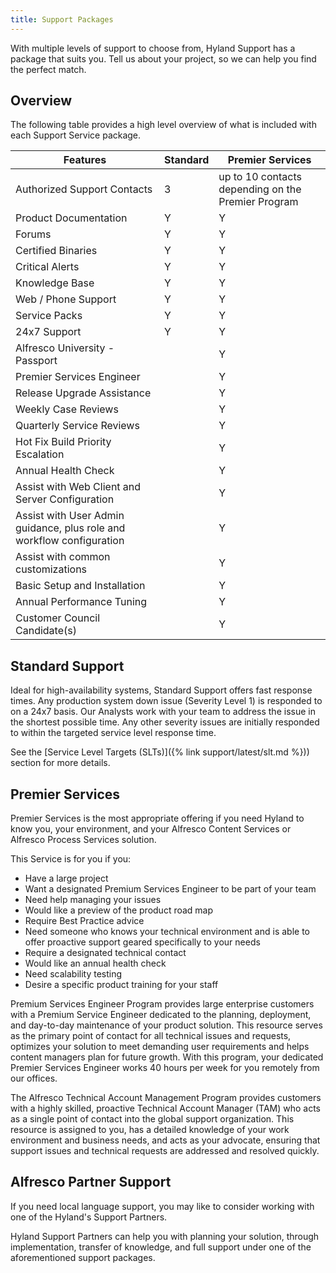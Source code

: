 ```yaml
---
title: Support Packages
---
```


With multiple levels of support to choose from, Hyland Support has a package that suits you. Tell us about your project, so we can help you find the perfect match.

## Overview

The following table provides a high level overview of what is included with each Support Service package.

| Features | Standard | Premier Services |
| -------- | -------- | ---------------- |
| Authorized Support Contacts | 3 | up to 10 contacts depending on the Premier Program |
| Product Documentation | Y | Y |
| Forums | Y | Y |
| Certified Binaries | Y | Y |
| Critical Alerts | Y | Y |
| Knowledge Base | Y | Y |
| Web / Phone Support | Y | Y |
| Service Packs | Y | Y |
| 24x7 Support | Y | Y |
| Alfresco University - Passport |  | Y |
| Premier Services Engineer |  | Y |
| Release Upgrade Assistance |  | Y |
| Weekly Case Reviews |  | Y |
| Quarterly Service Reviews |  | Y |
| Hot Fix Build Priority Escalation |  | Y |
| Annual Health Check |  | Y |
| Assist with Web Client and Server Configuration |  | Y |
| Assist with User Admin guidance, plus role and workflow configuration |  | Y |
| Assist with common customizations |  | Y |
| Basic Setup and Installation |  | Y |
| Annual Performance Tuning |  | Y |
| Customer Council Candidate(s) |  | Y |

## Standard Support

Ideal for high-availability systems, Standard Support offers fast response times. Any production system down issue (Severity Level 1) is responded to on a 24x7 basis. Our Analysts work with your team to address the issue in the shortest possible time. Any other severity issues are initially responded to within the targeted service level response time.

See the [Service Level Targets (SLTs)]({% link support/latest/slt.md %})) section for more details.

## Premier Services

Premier Services is the most appropriate offering if you need Hyland to know you, your environment, and your Alfresco Content Services or Alfresco Process Services solution.

This Service is for you if you:

* Have a large project
* Want a designated Premium Services Engineer to be part of your team
* Need help managing your issues
* Would like a preview of the product road map
* Require Best Practice advice
* Need someone who knows your technical environment and is able to offer proactive support geared specifically to your needs
* Require a designated technical contact
* Would like an annual health check
* Need scalability testing
* Desire a specific product training for your staff

Premium Services Engineer Program provides large enterprise customers with a Premium Service Engineer dedicated to the planning, deployment, and day-to-day maintenance of your product solution. This resource serves as the primary point of contact for all technical issues and requests, optimizes your solution to meet demanding user requirements and helps content managers plan for future growth. With this program, your dedicated Premier Services Engineer works 40 hours per week for you remotely from our offices.

The Alfresco Technical Account Management Program provides customers with a highly skilled, proactive Technical Account Manager (TAM) who acts as a single point of contact into the global support organization. This resource is assigned to you, has a detailed knowledge of your work environment and business needs, and acts as your advocate, ensuring that support issues and technical requests are addressed and resolved quickly.

## Alfresco Partner Support

If you need local language support, you may like to consider working with one of the Hyland's Support Partners.

Hyland Support Partners can help you with planning your solution, through implementation, transfer of knowledge, and full support under one of the aforementioned support packages.
